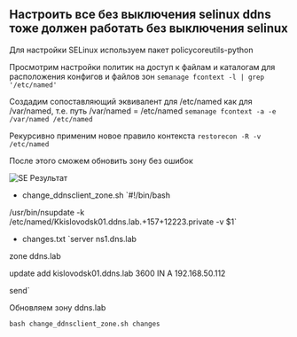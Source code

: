 Настроить все без выключения selinux ddns тоже должен работать без выключения selinux
---------------------
Для настройки SELinux используем пакет policycoreutils-python

Просмотрим настройки политик на доступ к файлам и каталогам для расположения конфигов и файлов зон
`semanage fcontext -l | grep '/etc/named'` 

Cоздадим сопоставляющий эквивалент для /etc/named как для /var/named, т.е. путь /var/named = /etc/named
`semanage fcontext -a -e /var/named /etc/named`

Рекурсивно применим новое правило контекста
`restorecon -R -v /etc/named`

После этого сможем обновить зону без ошибок

![SE Результат](https://github.com/kyourselfer/OTUS_LinuxAdmin201804/blob/master/lesson13_dns/1/se.gif)

* change_ddnsclient_zone.sh
`#!/bin/bash

/usr/bin/nsupdate -k /etc/named/Kkislovodsk01.ddns.lab.+157+12223.private -v $1`

* changes.txt
`server ns1.dns.lab

zone ddns.lab

update add kislovodsk01.ddns.lab 3600 IN A 192.168.50.112

send`

Обновляем зону ddns.lab

`bash change_ddnsclient_zone.sh changes`

